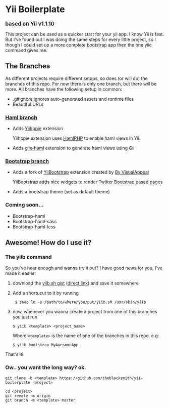 Yii Boilerplate
===============
<big>**based on Yii v1.1.10**</big>

This project can be used as a quicker start for your yii app. I know Yii is fast. But I've found out I was doing the same steps for every little project, so I though I could set up a more complete bootstrap app then the one yiic command gives me.

The Branches
-------------

As different projects require different setups, so does (or will do) the branches of this repo. For now there is only one branch, but there will be more. All branches have the following setup in common:

* .gitignore ignores auto-generated assets and runtime files
* Beautiful URLs

### [Haml branch](https://github.com/theblacksmith/yii-boilerplate/tree/haml)

* Adds [Yiihppie](https://github.com/theblacksmith/Yiihppie) extension

  Yiihppie extension uses [HamlPHP](https://github.com/hamlphp/HamlPHP) to enable haml views in Yii.
  
* Adds [giix-haml](https://github.com/theblacksmith/giix-haml) extension to generate haml views using Gii

### [Bootstrap branch](https://github.com/theblacksmith/yii-boilerplate/tree/bootstrap)

* Adds a fork of [YiiBootstrap](https://github.com/theblacksmith/YiiBootstrap) extension created by [By VisualAppeal](https://github.com/VisualAppeal/YiiBootstrap)

  YiiBootstrap adds nice widgets to render [Twitter Bootstrap](http://twitter.github.com/bootstrap) based pages
  
* Adds a bootstrap theme (set as default theme)

### Coming soon...

* Bootstrap-haml
* Bootstrap-haml-sass
* Bootstrap-haml-less

Awesome! How do I use it?
----------------

### The yiib command

So you've hear enough and wanna try it out? I have good news for you, I've made it easier:

1. download the [yiib.sh gist](https://gist.github.com/3088198) ([direct link](https://raw.github.com/gist/3088198/6e9f7345e33671d1bfaa54617bd734b5455da6e3/yiib.sh)) and save it somewhere
2. Add a shortucut to it by running

		$ sudo ln -s /path/to/where/you/put/yiib.sh /usr/sbin/yiib 

3. now, whenever you wanna create a project from one of this branches you just run

   `$ yiib <template> <project_name>`
		
   Where `<template>` is the name of one of the branches in this repo. e.g:

   `$ yiib bootstrap MyAwesomeApp`
		 
That's it! 

### Ow.. you want the long way? ok.

	git clone -b <template> https://github.com/theblacksmith/yii-boilerplate <project>

	cd <project>
	git remote rm origin
	git branch -m <template> master